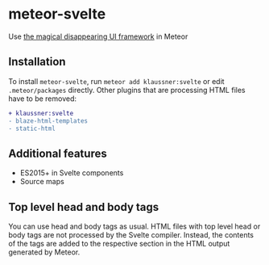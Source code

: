 # meteor-svelte

Use [the magical disappearing UI framework](https://svelte.technology) in Meteor

## Installation

To install `meteor-svelte`, run `meteor add klaussner:svelte` or edit `.meteor/packages` directly.
Other plugins that are processing HTML files have to be removed:

```diff
+ klaussner:svelte
- blaze-html-templates
- static-html
```

## Additional features

* ES2015+ in Svelte components
* Source maps

## Top level head and body tags

You can use head and body tags as usual.
HTML files with top level head or body tags are not processed by the Svelte compiler.
Instead, the contents of the tags are added to the respective section in the HTML output generated by Meteor.
